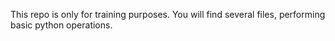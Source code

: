 This repo is only for training purposes. 
You will find several files, performing basic python operations.